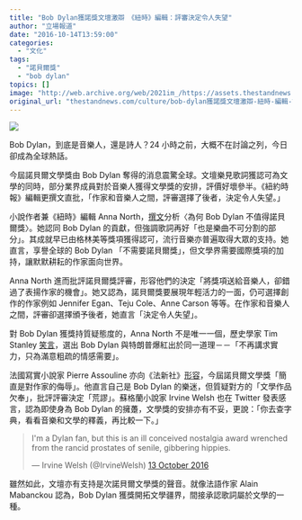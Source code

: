 ```yaml
---
title: "Bob Dylan獲諾獎文壇激辯　《紐時》編輯：評審決定令人失望"
author: "立場報道"
date: "2016-10-14T13:59:00"
categories:
  - "文化"
tags:
  - "諾貝爾獎"
  - "bob dylan"
topics: []
image: "http://web.archive.org/web/2021im_/https://assets.thestandnews.com/media/photos/nyt-bob-01_U9R8I.png"
original_url: "thestandnews.com/culture/bob-dylan獲諾獎文壇激辯-紐時-編輯-評審決定令人失望"
---
```

![](http://web.archive.org/web/2021im_/https://assets.thestandnews.com/media/photos/nyt-bob-01_U9R8I.png)

Bob Dylan，到底是音樂人，還是詩人？24 小時之前，大概不在討論之列，今日卻成為全球熱話。

今屆諾貝爾文學獎由 Bob Dylan 奪得的消息震驚全球。文壇樂見歌詞獲認可為文學的同時，部分業界成員對於音樂人獲得文學獎的安排，評價好壞參半。《紐約時報》編輯更撰文直批，「作家和音樂人之間，評審選擇了後者，決定令人失望。」

小說作者兼《紐時》編輯 Anna North，[撰文](http://web.archive.org/web/20211229103209/http://www.nytimes.com/2016/10/13/opinion/why-bob-dylan-shouldnt-have-gotten-a-nobel.html?_r=0)分析〈為何 Bob Dylan 不值得諾貝爾獎〉。她認同 Bob Dylan 的貢獻，但強調歌詞再好「也是樂曲不可分割的部分」。其成就早已由格林美等獎項獲得認可，流行音樂亦普遍取得大眾的支持。她直言，享譽全球的 Bob Dylan 「不需要諾貝爾獎」，但文學界需要國際獎項的加持，讓默默耕耘的作家面向世界。

Anna North 進而批評諾貝爾獎評審，形容他們的決定「將獎項送給音樂人，卻錯過了表揚作家的機會」。她又認為，諾貝爾獎要展現年輕活力的一面，仍可選擇創作的作家例如 Jennifer Egan、Teju Cole、Anne Carson 等等。在作家和音樂人之間，評審卻選擇頒予後者，她直言「決定令人失望」。

對 Bob Dylan 獲獎持質疑態度的，Anna North 不是唯一一個，歷史學家 Tim Stanley [笑言](http://web.archive.org/web/20211229103209/http://www.telegraph.co.uk/news/2016/10/13/a-world-that-gives-bob-dylan-a-nobel-prize-is-a-world-that-nomin/)，選出 Bob Dylan 與特朗普爆紅出於同一道理－－「不再講求實力，只為滿意粗疏的情感需要」。

法國寫實小說家 Pierre Assouline 亦向《法新社》[形容](http://web.archive.org/web/20211229103209/http://www.gmanetwork.com/news/story/584956/lifestyle/writers-divided-on-whether-dylan-deserves-nobel-prize)，今屆諾貝爾文學獎「簡直是對作家的侮辱」。他直言自己是 Bob Dylan 的樂迷，但質疑對方的「文學作品欠奉」，批評評審決定「荒謬」。蘇格蘭小說家 Irvine Welsh 也在 Twitter 發表感言，認為即使身為 Bob Dylan 的擁躉，文學獎的安排亦有不妥，更說：「你去查字典，看看音樂和文學的釋義，再比較一下。」

> I'm a Dylan fan, but this is an ill conceived nostalgia award wrenched from the rancid prostates of senile, gibbering hippies.
> 
> — Irvine Welsh (@IrvineWelsh) [13 October 2016](http://web.archive.org/web/20211229103209/https://twitter.com/IrvineWelsh/status/786539790560878592)

雖然如此，文壇亦有支持是次諾貝爾文學獎的聲音。就像法語作家 Alain Mabanckou 認為，Bob Dylan 獲獎開拓文學疆界，間接承認歌詞屬於文學的一種。